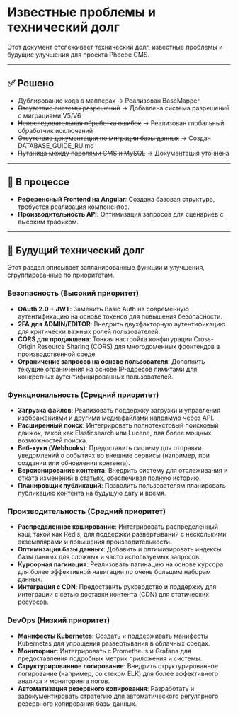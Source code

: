 # Известные проблемы и технический долг

Этот документ отслеживает технический долг, известные проблемы и будущие улучшения для проекта Phoebe CMS.

---

## ✅ Решено

- ~~Дублирование кода в мапперах~~ → Реализован BaseMapper
- ~~Отсутствие системы разрешений~~ → Добавлена система разрешений с миграциями V5/V6
- ~~Непоследовательная обработка ошибок~~ → Реализован глобальный обработчик исключений
- ~~Отсутствие документации по миграции базы данных~~ → Создан DATABASE_GUIDE_RU.md
- ~~Путаница между паролями CMS и MySQL~~ → Документация уточнена

---

## 🔄 В процессе

- **Референсный Frontend на Angular**: Создана базовая структура, требуется реализация компонентов.
- **Производительность API**: Оптимизация запросов для сценариев с высоким трафиком.

---

## 🎯 Будущий технический долг

Этот раздел описывает запланированные функции и улучшения, сгруппированные по приоритетам.

### Безопасность (Высокий приоритет)

- **OAuth 2.0 + JWT**: Заменить Basic Auth на современную аутентификацию на основе токенов для повышения безопасности.
- **2FA для ADMIN/EDITOR**: Внедрить двухфакторную аутентификацию для критически важных ролей пользователей.
- **CORS для продакшена**: Тонкая настройка конфигурации Cross-Origin Resource Sharing (CORS) для многодоменных фронтендов в производственной среде.
- **Ограничение запросов на основе пользователя**: Дополнить текущие ограничения на основе IP-адресов лимитами для конкретных аутентифицированных пользователей.

### Функциональность (Средний приоритет)

- **Загрузка файлов**: Реализовать поддержку загрузки и управления изображениями и другими медиафайлами напрямую через API.
- **Расширенный поиск**: Интегрировать полнотекстовый поисковый движок, такой как Elasticsearch или Lucene, для более мощных возможностей поиска.
- **Веб-хуки (Webhooks)**: Предоставить систему для отправки уведомлений о событиях во внешние сервисы (например, при создании или обновлении контента).
- **Версионирование контента**: Внедрить систему для отслеживания и отката изменений в статьях, обеспечивая полную историю.
- **Планировщик публикаций**: Позволить пользователям планировать публикацию контента на будущую дату и время.

### Производительность (Средний приоритет)

- **Распределенное кэширование**: Интегрировать распределенный кэш, такой как Redis, для поддержки развертываний с несколькими экземплярами и повышения производительности.
- **Оптимизация базы данных**: Добавить и оптимизировать индексы базы данных для сложных и часто используемых запросов.
- **Курсорная пагинация**: Реализовать пагинацию на основе курсора для более эффективной навигации по очень большим наборам данных.
- **Интеграция с CDN**: Предоставить руководство и поддержку для интеграции с сетью доставки контента (CDN) для статических ресурсов.

### DevOps (Низкий приоритет)

- **Манифесты Kubernetes**: Создать и поддерживать манифесты Kubernetes для упрощения развертывания в облачных средах.
- **Мониторинг**: Интегрировать с Prometheus и Grafana для предоставления подробных метрик приложения и системы.
- **Структурированное логирование**: Внедрить структурированное логирование (например, со стеком ELK) для более эффективного анализа и мониторинга логов.
- **Автоматизация резервного копирования**: Разработать и задокументировать стратегию для автоматического регулярного резервного копирования базы данных.
